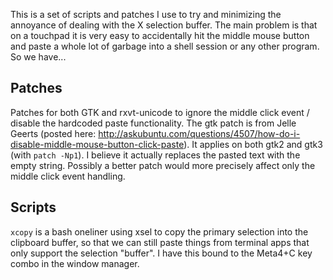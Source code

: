 This is a set of scripts and patches I use to try and minimizing the annoyance of dealing with the X selection buffer. The main problem is that on a touchpad it is very easy to accidentally hit the middle mouse button and paste a whole lot of garbage into a shell session or any other program. So we have...

Patches
-------

Patches for both GTK and rxvt-unicode to ignore the middle click event / disable the hardcoded paste functionality. The gtk patch is from Jelle Geerts (posted here: http://askubuntu.com/questions/4507/how-do-i-disable-middle-mouse-button-click-paste). It applies on both gtk2 and gtk3 (with `patch -Np1`). I believe it actually replaces the pasted text with the empty string. Possibly a better patch would more precisely affect only the middle click event handling.

Scripts
-------

`xcopy` is a bash oneliner using xsel to copy the primary selection into the clipboard buffer, so that we can still paste things from terminal apps that only support the selection "buffer". I have this bound to the Meta4+C key combo in the window manager.
